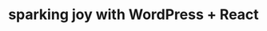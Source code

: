 ---
title:  "sparking joy with WordPress + React" 
categories: left blog small-gap
url: "http://example.com/p2"
date_string: "2018.01.03"
size: "default"
ccode: "default"
desc: "gutenberg be divisive as fuck (and IMHO is super duper awesome)."
img: "blue-lemon.jpg"
imgtype: "background"
imgbgcode: "success"
repeat: "true"
order: 3
menu_slug: scrolljacking blog
---
